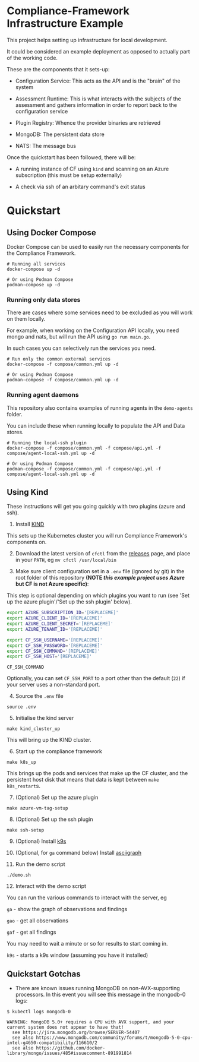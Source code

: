 # Compliance-Framework Infrastructure Example

This project helps setting up infrastructure for local development.

It could be considered an example deployment as opposed to actually part of the working code.

These are the components that it sets-up:

- Configuration Service: This acts as the API and is the "brain" of the system

- Assessment Runtime: This is what interacts with the subjects of the assessment and gathers information in order to report back to the configuration service

- Plugin Registry: Whence the provider binaries are retrieved

- MongoDB: The persistent data store

- NATS: The message bus

Once the quickstart has been followed, there will be:

- A running instance of CF using `kind` and scanning on an Azure subscription (this must be setup externally)

- A check via ssh of an arbitary command's exit status

# Quickstart

## Using Docker Compose

Docker Compose can be used to easily run the necessary components for the Compliance Framework.

```shell
# Running all services
docker-compose up -d

# Or using Podman Compose
podman-compose up -d
```

### Running only data stores

There are cases where some services need to be excluded as you will work on them locally. 

For example, when working on the Configuration API locally, you need mongo and nats, but will run the API
using `go run main.go`. 

In such cases you can selectively run the services you need. 
```shell
# Run only the common external services 
docker-compose -f compose/common.yml up -d

# Or using Podman Compose 
podman-compose -f compose/common.yml up -d
```

### Running agent daemons

This repository also contains examples of running agents in the `demo-agents` folder. 

You can include these when running locally to populate the API and Data stores.

```shell
# Running the local-ssh plugin 
docker-compose -f compose/common.yml -f compose/api.yml -f compose/agent-local-ssh.yml up -d

# Or using Podman Compose
podman-compose -f compose/common.yml -f compose/api.yml -f compose/agent-local-ssh.yml up -d
```

## Using Kind

These instructions will get you going quickly with two plugins (azure and ssh).

1. Install [KIND](https://kind.sigs.k8s.io/)

This sets up the Kubernetes cluster you will run Compliance Framework's components on.

2. Download the latest version of `cfctl` from the [releases](https://github.com/compliance-framework/cfctl/releases) page, and place in your `PATH`, eg `mv cfctl /usr/local/bin`

3. Make sure client configuration set in a `.env` file (ignored by git) in the root folder of this repository **(NOTE _this example project uses Azure_ but CF is not Azure specific)**:

This step is optional depending on which plugins you want to run (see 'Set up the azure plugin'/'Set up the ssh plugin' below).

```zsh
export AZURE_SUBSCRIPTION_ID='[REPLACEME]'
export AZURE_CLIENT_ID='[REPLACEME]'
export AZURE_CLIENT_SECRET='[REPLACEME]'
export AZURE_TENANT_ID='[REPLACEME]'

export CF_SSH_USERNAME='[REPLACEME]'
export CF_SSH_PASSWORD='[REPLACEME]'
export CF_SSH_COMMAND='[REPLACEME]'
export CF_SSH_HOST='[REPLACEME]'
```

`CF_SSH_COMMAND`

Optionally, you can set `CF_SSH_PORT` to a port other than the default (`22`) if your server uses a non-standard port.

4. Source the `.env` file

`source .env`

5. Initialise the kind server

`make kind_cluster_up`

This will bring up the KIND cluster.

6. Start up the compliance framework

`make k8s_up`

This brings up the pods and services that make up the CF cluster, and the persistent host disk that means that data is kept between `make k8s_restart`s.

7. (Optional) Set up the azure plugin

`make azure-vm-tag-setup`

8. (Optional) Set up the ssh plugin

`make ssh-setup`

9. (Optional) Install [k9s](https://k9scli.io/)

10. (Optional, for `ga` command below) Install [asciigraph](https://github.com/guptarohit/asciigraph)

11. Run the demo script

`./demo.sh`

12. Interact with the demo script

You can run the various commands to interact with the server, eg

`ga` - show the graph of observations and findings

`gao` - get all observations

`gaf` - get all findings

You may need to wait a minute or so for results to start coming in.

`k9s` - starts a k9s window (assuming you have it installed)

## Quickstart Gotchas

- There are known issues running MongoDB on non-AVX-supporting processors. In this event you will see this message in the mongodb-0 logs:

```
$ kubectl logs mongodb-0

WARNING: MongoDB 5.0+ requires a CPU with AVX support, and your current system does not appear to have that!
  see https://jira.mongodb.org/browse/SERVER-54407
  see also https://www.mongodb.com/community/forums/t/mongodb-5-0-cpu-intel-g4650-compatibility/116610/2
  see also https://github.com/docker-library/mongo/issues/485#issuecomment-891991814
```


